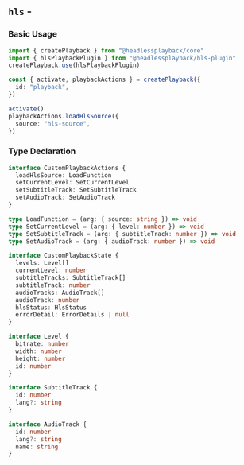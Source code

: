 <script setup>
import BundleSize from '../components/BundleSize.vue'
</script>

## `hls` - <BundleSize func="hlsPlaybackPlugin" pkg="@headlessplayback/hls-plugin" />

### Basic Usage

```ts
import { createPlayback } from "@headlessplayback/core"
import { hlsPlaybackPlugin } from "@headlessplayback/hls-plugin"
createPlayback.use(hlsPlaybackPlugin)

const { activate, playbackActions } = createPlayback({
  id: "playback",
})

activate()
playbackActions.loadHlsSource({
  source: "hls-source",
})
```

### Type Declaration

```ts
interface CustomPlaybackActions {
  loadHlsSource: LoadFunction
  setCurrentLevel: SetCurrentLevel
  setSubtitleTrack: SetSubtitleTrack
  setAudioTrack: SetAudioTrack
}

type LoadFunction = (arg: { source: string }) => void
type SetCurrentLevel = (arg: { level: number }) => void
type SetSubtitleTrack = (arg: { subtitleTrack: number }) => void
type SetAudioTrack = (arg: { audioTrack: number }) => void

interface CustomPlaybackState {
  levels: Level[]
  currentLevel: number
  subtitleTracks: SubtitleTrack[]
  subtitleTrack: number
  audioTracks: AudioTrack[]
  audioTrack: number
  hlsStatus: HlsStatus
  errorDetail: ErrorDetails | null
}

interface Level {
  bitrate: number
  width: number
  height: number
  id: number
}

interface SubtitleTrack {
  id: number
  lang?: string
}

interface AudioTrack {
  id: number
  lang?: string
  name: string
}
```
